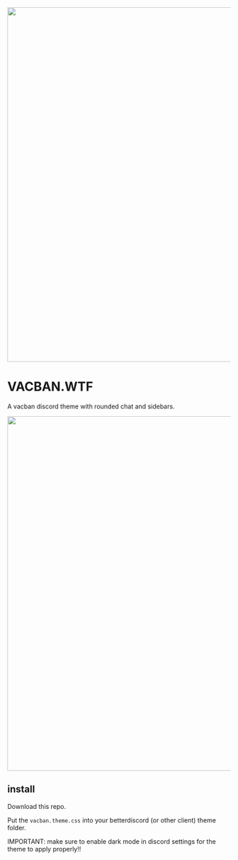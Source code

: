 <img width=800 src="https://cdn.discordapp.com/attachments/1124658941092167680/1164232688207659028/vacban.wtf.png?ex=6542772f&is=6530022f&hm=e7955a42246e6dc7fc8aef9b9dd0de8bf562983032a1cb94b42bc0c440405041&">

# VACBAN.WTF

A vacban discord theme with rounded chat and sidebars.

<img width=800 src="https://cdn.discordapp.com/attachments/1124658941092167680/1164244986456453150/image.png?ex=654282a3&is=65300da3&hm=1f4cd376140aafde9bc07e51d5820d363be639eec1ca53ef9649918afe8d7204&">

## install

Download this repo.

Put the `vacban.theme.css` into your betterdiscord (or other client) theme folder.

IMPORTANT: make sure to enable dark mode in discord settings for the theme to apply properly!!
